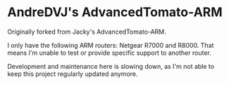 # AndreDVJ's AdvancedTomato-ARM #

Originally forked from Jacky's AdvancedTomato-ARM.

I only have the following ARM routers: Netgear R7000 and R8000. That means I'm unable to test or provide specific support to another router.

Development and maintenance here is slowing down, as I'm not able to keep this project regularly updated anymore.
